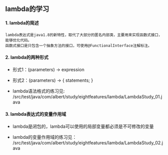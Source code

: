 ## lambda的学习

#### 1. lambda的简述

    lambda表达式是java1.8的新特性，取代了大部分的匿名内部类，主要用来实现函数式接口，能够优化代码。
    函数式接口是只包含一个抽象方法的接口，可使用@FunctionalInterface注解标注。
    
#### 2. lambda的两种形式

* 形式1：(parameters) -> expression

* 形式2：(parameters) -> { statements; }
 
* lambda语法格式的练习见:  /src/test/java/com/albert/study/eightfeatures/lambda/LambdaStudy_01.java
 
#### 3. lambda表达式的变量作用域

* lambda是闭包的，lambda可以使用的局部变量都必须是不可修改的变量

* lambda的变量作用域的练习见： /src/test/java/com/albert/study/eightfeatures/lambda/LambdaStudy_02.java






